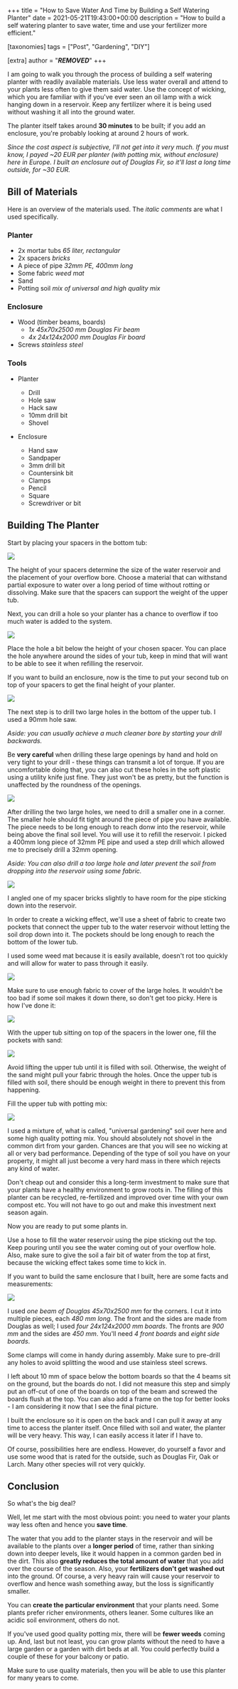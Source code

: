 +++
title = "How to Save Water And Time by Building a Self Watering Planter"
date = 2021-05-21T19:43:00+00:00
description = "How to build a self watering planter to save water, time and use your fertilizer more efficient."

[taxonomies]
tags = ["Post", "Gardening", "DIY"]

[extra]
author = "***REMOVED***"
+++

I am going to walk you through the process of building a self watering planter with readily available materials. Use less water overall and attend to your plants less often to give them said water. Use the concept of wicking, which you are familiar with if you've ever seen an oil lamp with a wick hanging down in a reservoir. Keep any fertilizer where it is being used without washing it all into the ground water. 

The planter itself takes around **30 minutes** to be built; if you add an enclosure, you're probably looking at around 2 hours of work.

_Since the cost aspect is subjective, I'll not get into it very much. If you must know, I payed ~20 EUR per planter (with potting mix, without enclosure) here in Europe. I built an enclosure out of Douglas Fir, so it'll last a long time outside, for ~30 EUR._

## Bill of Materials

Here is an overview of the materials used. The _italic comments_ are what I used specifically. 

### Planter

- 2x mortar tubs _65 liter, rectangular_
- 2x spacers _bricks_
- A piece of pipe _32mm PE, 400mm long_
- Some fabric _weed mat_
- Sand
- Potting soil _mix of universal and high quality mix_

### Enclosure

- Wood (timber beams, boards)
    - _1x 45x70x2500 mm Douglas Fir beam_
    - _4x 24x124x2000 mm Douglas Fir board_
- Screws _stainless steel_

### Tools

- Planter
  - Drill
  - Hole saw
  - Hack saw
  - 10mm drill bit
  - Shovel

- Enclosure
  - Hand saw
  - Sandpaper
  - 3mm drill bit
  - Countersink bit
  - Clamps
  - Pencil
  - Square
  - Screwdriver or bit

## Building The Planter

Start by placing your spacers in the bottom tub:

![](spacers-in-bottom-tub.png)

The height of your spacers determine the size of the water reservoir and the placement of your overflow bore. Choose a material that can withstand partial exposure to water over a long period of time without rotting or dissolving. Make sure that the spacers can support the weight of the upper tub.

Next, you can drill a hole so your planter has a chance to overflow if too much water is added to the system.

![](overflow-hole-position-relative-to-the-spacers-height.png)

Place the hole a bit below the height of your chosen spacer. You can place the hole anywhere around the sides of your tub, keep in mind that will want to be able to see it when refilling the reservoir.

If you want to build an enclosure, now is the time to put your second tub on top of your spacers to get the final height of your planter.

![](second-tub-on-top-the-spacers.png)

The next step is to drill two large holes in the bottom of the upper tub. I used a 90mm hole saw.

_Aside: you can usually achieve a much cleaner bore by starting your drill backwards._

Be **very careful** when drilling these large openings by hand and hold on very tight to your drill - these things can transmit a lot of torque. If you are uncomfortable doing that, you can also cut these holes in the soft plastic using a utility knife just fine. They just won't be as pretty, but the function is unaffected by the roundness of the openings.

![](wicking-openings-in-the-upper-tub.png)

After drilling the two large holes, we need to drill a smaller one in a corner. The smaller hole should fit tight around the piece of pipe you have available. The piece needs to be long enough to reach donw into the reservoir, while being above the final soil level. You will use it to refill the reservoir. I picked a 400mm long piece of 32mm PE pipe and used a step drill which allowed me to precisely drill a 32mm opening.

_Aside: You can also drill a too large hole and later prevent the soil from dropping into the reservoir using some fabric._

![](refill-pipe-hole.png)

I angled one of my spacer bricks slightly to have room for the pipe sticking down into the reservoir.

In order to create a wicking effect, we'll use a sheet of fabric to create two pockets that connect the upper tub to the water reservoir without letting the soil drop down into it. The pockets should be long enough to reach the bottom of the lower tub. 

I used some weed mat because it is easily available, doesn't rot too quickly and will allow for water to pass through it easily.

![](wicking-pockets-using-fabric.png)

Make sure to use enough fabric to cover of the large holes. It wouldn't be too bad if some soil makes it down there, so don't get too picky. Here is how I've done it:

![](view-of-the-fabric-from-above.png)

With the upper tub sitting on top of the spacers in the lower one, fill the pockets with sand:

![](wicking-pockets-filles-with-sand.png)

Avoid lifting the upper tub until it is filled with soil. Otherwise, the weight of the sand might pull your fabric through the holes. Once the upper tub is filled with soil, there should be enough weight in there to prevent this from happening.

Fill the upper tub with potting mix:

![](planter-filled-with-soil-mix.png)

I used a mixture of, what is called, "universal gardening" soil over here and some high quality potting mix. You should absolutely not shovel in the common dirt from your garden. Chances are that you will see no wicking at all or very bad performance. Depending of the type of soil you have on your property, it might all just become a very hard mass in there which rejects any kind of water.

Don't cheap out and consider this a long-term investment to make sure that your plants have a healthy environment to grow roots in. The filling of this planter can be recycled, re-fertilized and improved over time with your own compost etc. You will not have to go out and make this investment next season again.

Now you are ready to put some plants in.

Use a hose to fill the water reservoir using the pipe sticking out the top. Keep pouring until you see the water coming out of your overflow hole. Also, make sure to give the soil a fair bit of water from the top at first, because the wicking effect takes some time to kick in.

If you want to build the same enclosure that I built, here are some facts and measurements:

![](enclosure-and-plants-inside-the-planter.png)

I used _one beam of Douglas 45x70x2500 mm_ for the corners. I cut it into multiple pieces, each _480 mm long_. The front and the sides are made from Douglas as well; I used _four 24x124x2000 mm boards_. The fronts are _900 mm_ and the sides are _450 mm_. You'll need _4 front boards_ and _eight side boards_.

Some clamps will come in handy during assembly. Make sure to pre-drill any holes to avoid splitting the wood and use stainless steel screws.

I left about 10 mm of space below the bottom boards so that the 4 beams sit on the ground, but the boards do not. I did not measure this step and simply put an off-cut of one of the boards on top of the beam and screwed the boards flush at the top. You can also add a frame on the top for better looks - I am considering it now that I see the final picture.

I built the enclosure so it is open on the back and I can pull it away at any time to access the planter itself. Once filled with soil and water, the planter will be very heavy. This way, I can easily access it later if I have to.

Of course, possibilities here are endless. However, do yourself a favor and use some wood that is rated for the outside, such as Douglas Fir, Oak or Larch. Many other species will rot very quickly.

## Conclusion

So what's the big deal?

Well, let me start with the most obvious point: you need to water your plants way less often and hence you **save time**.

The water that you add to the planter stays in the reservoir and will be available to the plants over a **longer period** of time, rather than sinking down into deeper levels, like it would happen in a common garden bed in the dirt. This also **greatly reduces the total amount of water** that you add over the course of the season. Also, your **fertilizers don't get washed out** into the ground. Of course, a very heavy rain will cause your reservoir to overflow and hence wash something away, but the loss is significantly smaller.

You can **create the particular environment** that your plants need. Some plants prefer richer environments, others leaner. Some cultures like an acidic soil environment, others do not.

If you've used good quality potting mix, there will be **fewer weeds** coming up. And, last but not least, you can grow plants without the need to have a large garden or a garden with dirt beds at all. You could perfectly build a couple of these for your balcony or patio.

Make sure to use quality materials, then you will be able to use this planter for many years to come.
